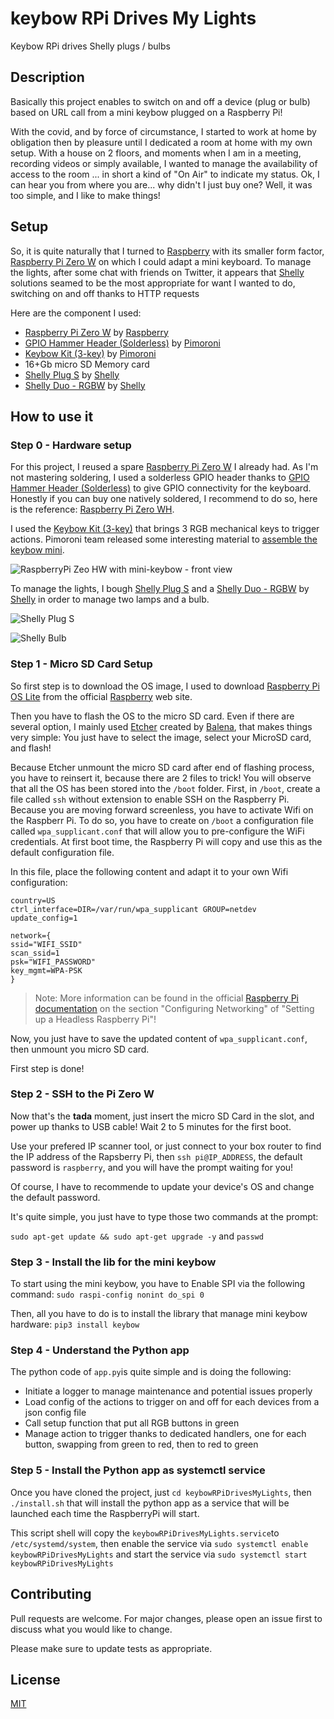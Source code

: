 # keybow RPi Drives My Lights
Keybow RPi drives Shelly plugs / bulbs

## Description
Basically this project enables to switch on and off a device (plug or bulb) based on URL call from a mini keybow plugged on a Raspberry Pi!

With the covid, and by force of circumstance, I started to work at home by obligation then by pleasure until I dedicated a room at home with my own setup. 
With a house on 2 floors, and moments when I am in a meeting, recording videos or simply available, I wanted to manage the availability of access to the room ... in short a kind of "On Air" to indicate my status. Ok, I can hear you from where you are... why didn't I just buy one? Well, it was too simple, and I like to make things! 
## Setup
So, it is quite naturally that I turned to [Raspberry](https://www.raspberrypi.com/) with its smaller form factor, [Raspberry Pi Zero W](https://www.raspberrypi.com/products/raspberry-pi-zero-w/) on which I could adapt a mini keyboard. To manage the lights, after some chat with friends on Twitter, it appears that [Shelly](https://shelly.cloud/) solutions seamed to be the most appropriate for want I wanted to do, switching on and off thanks to HTTP requests

Here are the component I used:
- [Raspberry Pi Zero W](https://www.raspberrypi.com/products/raspberry-pi-zero-w/) by [Raspberry](https://www.raspberrypi.com/)
- [GPIO Hammer Header (Solderless)](https://shop.pimoroni.com/products/gpio-hammer-header?variant=35643241098) by [Pimoroni](https://shop.pimoroni.com/)
- [Keybow Kit (3-key)](https://shop.pimoroni.com/products/keybow-mini-3-key-macro-pad-kit?variant=27890390696019) by [Pimoroni](https://shop.pimoroni.com/)
- 16+Gb micro SD Memory card
- [Shelly Plug S](https://shop.shelly.cloud/shelly-plug-s-wifi-smart-home-automation#62) by [Shelly](https://shelly.cloud/)
- [Shelly Duo - RGBW](https://shop.shelly.cloud/shelly-bulb-rgbw-e27-wifi-smart-home-automation#436) by [Shelly](https://shelly.cloud/)
    
## How to use it
### Step 0 - Hardware setup
For this project, I reused a spare [Raspberry Pi Zero W](https://www.raspberrypi.com/products/raspberry-pi-zero-w/) I already had. As I'm not mastering soldering, I used a solderless GPIO header thanks to [GPIO Hammer Header (Solderless)](https://shop.pimoroni.com/products/gpio-hammer-header?variant=35643241098) to give GPIO connectivity for the keyboard. Honestly if you can buy one natively soldered, I recommend to do so, here is the reference: [Raspberry Pi Zero WH](https://shop.pimoroni.com/products/raspberry-pi-zero-w?variant=39458414297171). 

I used the [Keybow Kit (3-key)](https://shop.pimoroni.com/products/keybow-mini-3-key-macro-pad-kit?variant=27890390696019) that brings 3 RGB mechanical keys to trigger actions. Pimoroni team released some interesting material to [assemble the keybow mini](https://learn.pimoroni.com/article/assembling-keybow-mini).

![RaspberryPi Zeo HW with mini-keybow - front view](images/RPiZeroHWKeybow_front.jpg)

To manage the lights, I bough [Shelly Plug S](https://shop.shelly.cloud/shelly-plug-s-wifi-smart-home-automation#62) and a [Shelly Duo - RGBW](https://shop.shelly.cloud/shelly-bulb-rgbw-e27-wifi-smart-home-automation#436) by [Shelly](https://shelly.cloud/) in order to manage two lamps and a bulb.

![Shelly Plug S](images/ShellyPlugS.jpg)

![Shelly Bulb](images/ShellyBulb.jpg)

### Step 1 - Micro SD Card Setup
So first step is to download the OS image, I used to download [Raspberry Pi OS Lite](https://www.raspberrypi.com/software/operating-systems/) from the official [Raspberry](https://www.raspberrypi.com/) web site.

Then you have to flash the OS to the micro SD card. Even if there are several option, I mainly used [Etcher](https://www.balena.io/etcher/) created by [Balena](https://www.balena.io/), that makes things very simple: You just have to select the image, select your MicroSD card, and flash!

Because Etcher unmount the micro SD card after end of flashing process, you have to reinsert it, because there are 2 files to trick! You will observe that all the OS has been stored into the `/boot` folder. First, in `/boot`, create a file called `ssh` without extension to enable SSH on the Raspberry Pi. Because you are moving forward screenless, you have to activate Wifi on the Raspberr Pi. To do so, you have to create on `/boot` a configuration file called `wpa_supplicant.conf` that will allow you to pre-configure the WiFi credentials. At first boot time, the Raspberry Pi will copy and use this as the default configuration file.

In this file, place the following content and adapt it to your own Wifi configuration:
```
country=US
ctrl_interface=DIR=/var/run/wpa_supplicant GROUP=netdev
update_config=1

network={
ssid="WIFI_SSID"
scan_ssid=1
psk="WIFI_PASSWORD"
key_mgmt=WPA-PSK
}
```
> Note: More information can be found in the official [Raspberry Pi documentation](https://www.raspberrypi.com/documentation/computers/configuration.html#configuring-networking-2) on the section "Configuring Networking" of "Setting up a Headless Raspberry Pi"!

Now, you just have to save the updated content of `wpa_supplicant.conf`, then unmount you micro SD card.

First step is done!

### Step 2 - SSH to the Pi Zero W
Now that's the **tada** moment, just insert the micro SD Card in the slot, and power up thanks to USB cable! Wait 2 to 5 minutes for the first boot.

Use your prefered IP scanner tool, or just connect to your box router to find the IP address of the Rapsberry Pi, then ```ssh pi@IP_ADDRESS```, the default password is ```raspberry```, and you will have the prompt waiting for you!

Of course, I have to recommende to update your device's OS and change the default password.

It's quite simple, you just have to type those two commands at the prompt:

```sudo apt-get update && sudo apt-get upgrade -y```
and
```passwd```

### Step 3 - Install the lib for the mini keybow

To start using the mini keybow, you have to Enable SPI via the following command: ```sudo raspi-config nonint do_spi 0```

Then, all you have to do is to install the library that manage mini keybow hardware: ```pip3 install keybow```

### Step 4 - Understand the Python app

The python code of ```app.py```is quite simple and is doing the following:
- Initiate a logger to manage maintenance and potential issues properly
- Load config of the actions to trigger on and off for each devices from a json config file
- Call setup function that put all RGB buttons in green
- Manage action to trigger thanks to dedicated handlers, one for each button, swapping from green to red, then to red to green

### Step 5 - Install the Python app as systemctl service

Once you have cloned the project, just ```cd keybowRPiDrivesMyLights```, then ```./install.sh``` that will install the python app as a service that will be launched each time the RaspberryPi will start.

This script shell will copy the ```keybowRPiDrivesMyLights.service```to ```/etc/systemd/system```, then enable the service via  ```sudo systemctl enable keybowRPiDrivesMyLights``` and start the service via ```sudo systemctl start keybowRPiDrivesMyLights```

## Contributing
Pull requests are welcome. For major changes, please open an issue first to discuss what you would like to change.

Please make sure to update tests as appropriate.

## License
[MIT](https://choosealicense.com/licenses/mit/)
